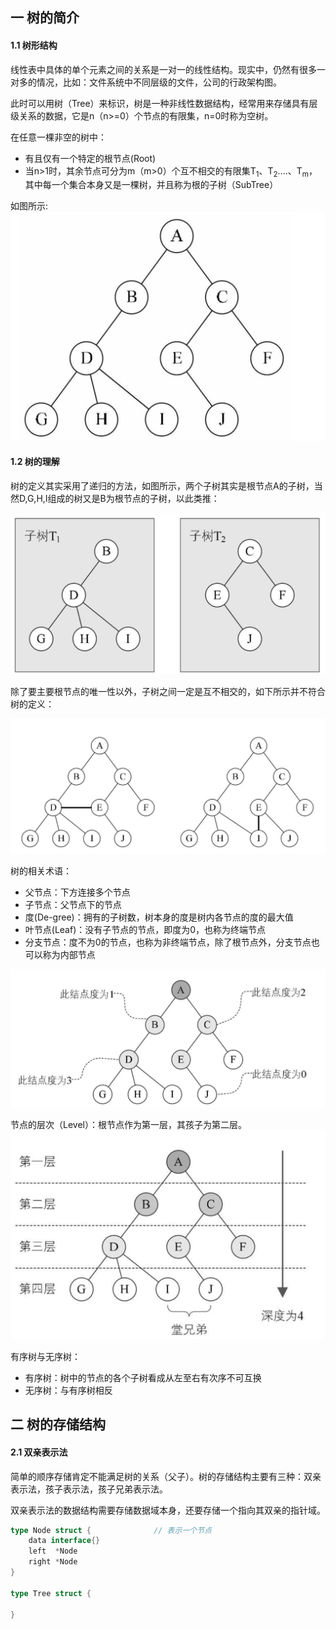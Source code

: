 ## 一 树的简介

#### 1.1 树形结构

线性表中具体的单个元素之间的关系是一对一的线性结构。现实中，仍然有很多一对多的情况，比如：文件系统中不同层级的文件，公司的行政架构图。

此时可以用树（Tree）来标识，树是一种非线性数据结构，经常用来存储具有层级关系的数据，它是n（n>=0）个节点的有限集，n=0时称为空树。  

在任意一棵非空的树中：
- 有且仅有一个特定的根节点(Root)
- 当n>1时，其余节点可分为m（m>0）个互不相交的有限集T<sub>1</sub>、T<sub>2</sub>....、T<sub>m</sub>，其中每一个集合本身又是一棵树，并且称为根的子树（SubTree）

如图所示:   
![](../images/Algorithm/tree-1.png)

#### 1.2 树的理解

树的定义其实采用了递归的方法，如图所示，两个子树其实是根节点A的子树，当然D,G,H,I组成的树又是B为根节点的子树，以此类推：  

![](../images/Algorithm/tree-2.png)

除了要主要根节点的唯一性以外，子树之间一定是互不相交的，如下所示并不符合树的定义：

![](../images/Algorithm/tree-3.png)

树的相关术语：
- 父节点：下方连接多个节点
- 子节点：父节点下的节点
- 度(De-gree)：拥有的子树数，树本身的度是树内各节点的度的最大值
- 叶节点(Leaf)：没有子节点的节点，即度为0，也称为终端节点
- 分支节点：度不为0的节点，也称为非终端节点，除了根节点外，分支节点也可以称为内部节点

![](../images/Algorithm/tree-4.png)

节点的层次（Level）：根节点作为第一层，其孩子为第二层。  
![](../images/Algorithm/tree-5.png)

有序树与无序树：
- 有序树：树中的节点的各个子树看成从左至右有次序不可互换
- 无序树：与有序树相反

## 二 树的存储结构

#### 2.1 双亲表示法

简单的顺序存储肯定不能满足树的关系（父子）。树的存储结构主要有三种：双亲表示法，孩子表示法，孩子兄弟表示法。   

双亲表示法的数据结构需要存储数据域本身，还要存储一个指向其双亲的指针域。  

```go
type Node struct {              // 表示一个节点
    data interface{}
    left  *Node
    right *Node
}

type Tree struct {
                         
}
```


